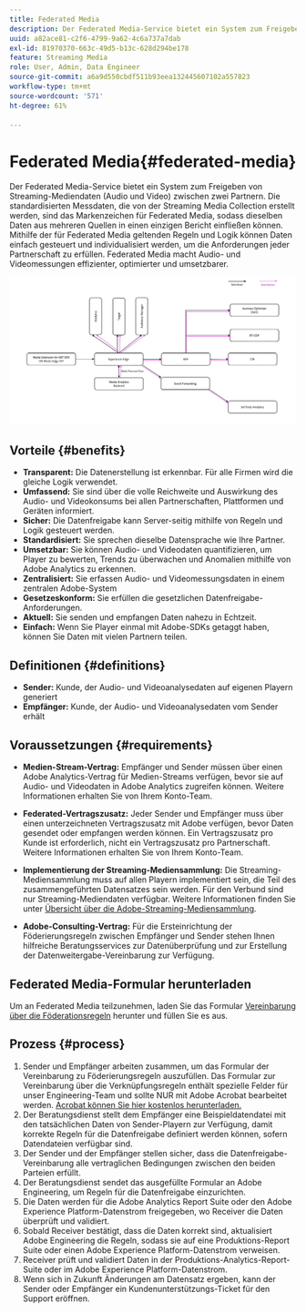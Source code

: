 ```yaml
---
title: Federated Media
description: Der Federated Media-Service bietet ein System zum Freigeben von Streaming-Mediendaten zwischen zwei Partnern.
uuid: a82ace81-c2f6-4799-9a62-4c6a737a7dab
exl-id: 81970370-663c-49d5-b13c-628d294be178
feature: Streaming Media
role: User, Admin, Data Engineer
source-git-commit: a6a9d550cbdf511b93eea132445607102a557823
workflow-type: tm+mt
source-wordcount: '571'
ht-degree: 61%

---
```


# Federated Media{#federated-media}

Der Federated Media-Service bietet ein System zum Freigeben von Streaming-Mediendaten (Audio und Video) zwischen zwei Partnern.
Die standardisierten Messdaten, die von der Streaming Media Collection erstellt werden, sind das Markenzeichen für Federated Media, sodass dieselben Daten aus mehreren Quellen in einen einzigen Bericht einfließen können.
Mithilfe der für Federated Media geltenden Regeln und Logik können Daten einfach gesteuert und individualisiert werden, um die Anforderungen jeder Partnerschaft zu erfüllen.
Federated Media macht Audio- und Videomessungen effizienter, optimierter und umsetzbarer.


![](assets/media-federated.png)

## Vorteile {#benefits}

* **Transparent:** Die Datenerstellung ist erkennbar. Für alle Firmen wird die gleiche Logik verwendet.
* **Umfassend:** Sie sind über die volle Reichweite und Auswirkung des Audio- und Videokonsums bei allen Partnerschaften, Plattformen und Geräten informiert.
* **Sicher:** Die Datenfreigabe kann Server-seitig mithilfe von Regeln und Logik gesteuert werden.
* **Standardisiert:** Sie sprechen dieselbe Datensprache wie Ihre Partner.
* **Umsetzbar:** Sie können Audio- und Videodaten quantifizieren, um Player zu bewerten, Trends zu überwachen und Anomalien mithilfe von Adobe Analytics zu erkennen.
* **Zentralisiert:** Sie erfassen Audio- und Videomessungsdaten in einem zentralen Adobe-System
* **Gesetzeskonform:** Sie erfüllen die gesetzlichen Datenfreigabe-Anforderungen.
* **Aktuell:** Sie senden und empfangen Daten nahezu in Echtzeit.
* **Einfach:** Wenn Sie Player einmal mit Adobe-SDKs getaggt haben, können Sie Daten mit vielen Partnern teilen.

## Definitionen {#definitions}

* **Sender:** Kunde, der Audio- und Videoanalysedaten auf eigenen Playern generiert
* **Empfänger:** Kunde, der Audio- und Videoanalysedaten vom Sender erhält

## Voraussetzungen {#requirements}

* **Medien-Stream-Vertrag:** Empfänger und Sender müssen über einen Adobe Analytics-Vertrag für Medien-Streams verfügen, bevor sie auf Audio- und Videodaten in Adobe Analytics zugreifen können. Weitere Informationen erhalten Sie von Ihrem Konto-Team.
* **Federated-Vertragszusatz:** Jeder Sender und Empfänger muss über einen unterzeichneten Vertragszusatz mit Adobe verfügen, bevor Daten gesendet oder empfangen werden können. Ein Vertragszusatz pro Kunde ist erforderlich, nicht ein Vertragszusatz pro Partnerschaft. Weitere Informationen erhalten Sie von Ihrem Konto-Team.

* **Implementierung der Streaming-Mediensammlung:** Die Streaming-Mediensammlung muss auf allen Playern implementiert sein, die Teil des zusammengeführten Datensatzes sein werden. Für den Verbund sind nur Streaming-Mediendaten verfügbar. Weitere Informationen finden Sie unter [Übersicht über die Adobe-Streaming-Mediensammlung](/help/media-overview.md).

* **Adobe-Consulting-Vertrag:** Für die Ersteinrichtung der Föderierungsregeln zwischen Empfänger und Sender stehen Ihnen hilfreiche Beratungsservices zur Datenüberprüfung und zur Erstellung der Datenweitergabe-Vereinbarung zur Verfügung.

## Federated Media-Formular herunterladen

Um an Federated Media teilzunehmen, laden Sie das Formular [Vereinbarung über die Föderationsregeln](assets/federated_analytics_form.pdf) herunter und füllen Sie es aus.

## Prozess {#process}

1. Sender und Empfänger arbeiten zusammen, um das Formular der Vereinbarung zu Föderierungsregeln auszufüllen. Das Formular zur Vereinbarung über die Verknüpfungsregeln enthält spezielle Felder für unser Engineering-Team und sollte NUR mit Adobe Acrobat bearbeitet werden. [Acrobat können Sie hier kostenlos herunterladen.](https://get.adobe.com/de/reader/)
1. Der Beratungsdienst stellt dem Empfänger eine Beispieldatendatei mit den tatsächlichen Daten von Sender-Playern zur Verfügung, damit korrekte Regeln für die Datenfreigabe definiert werden können, sofern Datendateien verfügbar sind.
1. Der Sender und der Empfänger stellen sicher, dass die Datenfreigabe-Vereinbarung alle vertraglichen Bedingungen zwischen den beiden Parteien erfüllt.
1. Der Beratungsdienst sendet das ausgefüllte Formular an Adobe Engineering, um Regeln für die Datenfreigabe einzurichten.
1. Die Daten werden für die Adobe Analytics Report Suite oder den Adobe Experience Platform-Datenstrom freigegeben, wo Receiver die Daten überprüft und validiert.
1. Sobald Receiver bestätigt, dass die Daten korrekt sind, aktualisiert Adobe Engineering die Regeln, sodass sie auf eine Produktions-Report Suite oder einen Adobe Experience Platform-Datenstrom verweisen.
1. Receiver prüft und validiert Daten in der Produktions-Analytics-Report-Suite oder im Adobe Experience Platform-Datenstrom.
1. Wenn sich in Zukunft Änderungen am Datensatz ergeben, kann der Sender oder Empfänger ein Kundenunterstützungs-Ticket für den Support eröffnen.

